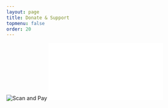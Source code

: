 ```yaml
---
layout: page
title: Donate & Support
topmenu: false
order: 20
---
```



![Scan and Pay]({{site.assets}}QR/mGeek.in-Q41275752.png)
![Download QR pdf](/assets/images/mGeek.in-Q41275752.pdf)
